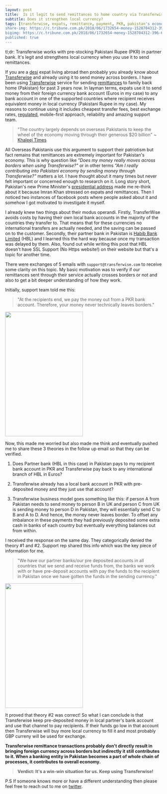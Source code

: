 ```yaml
---
layout: post
title:  Is it legit to send remittances to home country via Transferwise?
subtitle: Does it strengthen local currency?
tags: [transferwise, expats, remittance, payment, PKR, pakistan's economy]  
share-img: https://c.tribune.com.pk/2018/06/1732654-money-1528704312-396-640x480.jpg
bigimg: https://c.tribune.com.pk/2018/06/1732654-money-1528704312-396-640x480.jpg
published: true
---
```


tl;dr: Transferwise works with pre-stocking Pakistani Rupee (PKR) in partner bank. It's legit and strengthens local currency when you use it to send remittances. 


If you are a [desi](https://www.urbandictionary.com/define.php?term=desi&defid=1145091=) expat living abroad then probably you already know about [Transferwise](https://transferwise.com/) and already using it to send money across borders. I have been using [Transferwise](https://transferwise.com/) service for sending [remittances](https://transferwise.com/us/blog/definition-of-remittance) to family back home (Pakistan) for past 3 years now. In layman terms, expats use it to send money from their foreign currency bank account (Euros in my case) to any bank account in one of the supported countries where recipient receives equivalent money in local currency (Pakistani Rupee in my case). My reasons to continue using it includes cheapest transfer fees, best exchange rates, [regulated](https://transferwise.com/help/article/1570150/security/what-is-the-fca), mobile-first approach, reliability and amazing support team. 

> "The country largely depends on overseas Pakistanis to keep the wheel of the economy moving through their generous $20 billion" ~ [Khaleej Times](https://www.khaleejtimes.com/remittances-keep-pakistans-economy-afloat)

All Overseas Pakistanis use this argument to support their patriotism but fact remains that remittances are extremely important for Pakistan's economy. This is why question like *"Does my money really moves across borders when using Transferwise?"* or in other terms *"Am I really contributing into Pakistani economy by sending money through Transferwise?"* matters a lot. I have thought about it many times but never felt important or concerned enough to research on it. Long story short, Pakistan's new Prime Minister's [presidential address](https://www.telegraph.co.uk/news/2018/08/20/imran-khan-scrap-hundreds-staff-move-three-bed-home-pledges/) made me re-think about it because Imran Khan stressed on expats and remittances. Then I noticed two instances of facebook posts where people asked about it and somehow I got motivated to investigate it myself. 

I already knew two things about their modus operandi. Firstly, TransferWise avoids costs by having their own local bank accounts in the majority of the countries they transfer to. That means that for these currencies no international transfers are actually needed, and the saving can be passed on to the customer. Secondly, their partner bank in Pakistan is [Habib Bank Limited](http://www.hbl.com/) (HBL) and I learned this the hard way because once my transaction was delayed by them. Also, found out while writing this post that HBL doesn't have SSL Support (No Https website!) on their website but that's a topic for another time.

There were exchanges of 5 emails with `support@transferwise.com` to receive some clarity on this topic. My basic motivation was to verify if our remittances sent through their service actually crosses borders or not and also to get a bit deeper understanding of how they work. 

Initially, support team told me this:

> "At the recipients end, we pay the money out from a PKR bank account. Therefore, your money never technically leaves borders."

<img src="http://wahibhaq.github.io/img/blog/posts/transferwise-legit-remittance/email-1.jpg" width="250" height="400" align="center">

Now, this made me worried but also made me think and eventually pushed me to share these 3 theories in the follow up email so that they can be verified.

1) Does Partner bank (HBL in this case) in Pakistan pays to my recipient bank account in PKR and Transferwise pay back to any international branch of HBL in Euros? 

2) Transferwise already has a local bank account in PKR with pre-deposited money and they just use that account? 

3) Transferwise business model goes something like this: if person A from Pakistan needs to send money to person B in UK and person C from UK is sending money to person D in Pakistan, they will essentially send C to B and A to D. And hence, the money never leaves border. To offset any imbalance in these payments they had previously deposited some extra cash in banks of each country but eventually everything balances out from within.

I received the response on the same day. They categorically denied the theory #1 and #2. Support rep shared this info which was the key piece of information for me. 

> "We have our partner banks/our pre deposited accounts in all countries that we send and receive funds from, the banks we work with or have pre-deposit accounts with pay the funds to the recipient in Pakistan once we have gotten the funds in the sending currency."


<img src="http://wahibhaq.github.io/img/blog/posts/transferwise-legit-remittance/email-2.jpg" width="250" height="400" align="center">

It proved that theory #2 was correct! So what I can conclude is that Transferwise keep pre-deposited money in local partner's bank account and use that channel to pay recipients. If their funds go low in that account then Transferwise will buy more local currency to fill it and most probably GBP curreny will be used for exchange. 

**Transferwise remittance transactions probably don't directly result in bringing foreign currency across borders but indirectly it still contributes to it. When a banking entity in Pakistan becomes a part of whole chain of processes, it contributes to overall economy.** 
 
> **Verdict: It's a win-win situation for us. Keep using Transferwise!**

P.S If someone knows more or have a different understanding then please feel free to reach out to me on [twitter](https://twitter.com/wahibhaq).



